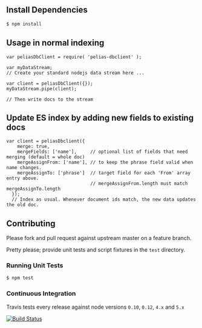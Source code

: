 
## Install Dependencies

```bash
$ npm install
```

## Usage in normal indexing

```
var peliasDbClient = require( 'pelias-dbclient' );

var myDataStream;
// Create your standard nodejs data stream here ...

var client = peliasDbClient({});
myDataStream.pipe(client);

// Then write docs to the stream

```


## Update ES index by adding new fields to existing docs

```
var client = peliasDbclient({
    merge: true,
    mergeFields: ['name'],     // optional list of fields that need merging (default = whole doc)
    mergeAssignFrom: ['name'], // to keep the phrase field valid when name changes.
    mergeAssignTo: ['phrase']  // target field for each 'From' array entry above.
                               // mergeAssignFrom.length must match mergeAssignTo.length
  });
  // Index as usual. Whenever document ids match, the new data updates the old doc.
```

## Contributing

Please fork and pull request against upstream master on a feature branch.

Pretty please; provide unit tests and script fixtures in the `test` directory.

### Running Unit Tests

```bash
$ npm test
```

### Continuous Integration

Travis tests every release against node versions `0.10`, `0.12`, `4.x` and `5.x`

[![Build Status](https://travis-ci.org/pelias/dbclient.png?branch=master)](https://travis-ci.org/pelias/dbclient)

